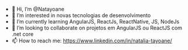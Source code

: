 - 👋 Hi, I’m @Natayoane 
- 👀 I’m interested in novas tecnologias  de desenvolvimento 
- 🌱 I’m currently learning  AngularJS, ReactJs,  ReactNative, JS, NodeJs
- 💞️ I’m looking to collaborate on  projetos  em  AngularJS ou ReactJS com .net core
- 📫 How to reach me:  https://www.linkedin.com/in/natalia-tayoane/

<!---
Natayoane/Natayoane is a ✨ special ✨ repository because its `README.md` (this file) appears on your GitHub profile.
You can click the Preview link to take a look at your changes.
--->
